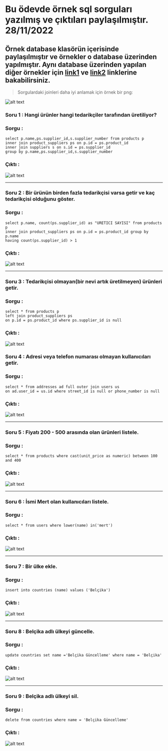 # Bu ödevde örnek sql sorguları yazılmış ve çıktıları paylaşılmıştır. 28/11/2022

## Örnek database klasörün içerisinde paylaşılmıştır ve örnekler o database üzerinden yapılmıştır. Aynı database üzerinden yapılan diğer örnekler için [link1](https://github.com/Mertcali/etiyaAkademi/tree/master/workshop3_10_Sql_Examples) ve [link2](https://github.com/Mertcali/etiyaAkademi/tree/master/workshop4_10_Sql_Examples_2) linklerine bakabilirsiniz.

> Sorgulardaki joinleri daha iyi anlamak için örnek bir png:

![alt text](https://github.com/Mertcali/etiyaCamp/blob/master/homework2_sql/pngs/sql_joins.PNG)

### Soru 1 : Hangi ürünler hangi tedarikçiler tarafından üretiliyor?

### Sorgu : 

```
select p.name,ps.supplier_id,s.supplier_number from products p 
inner join product_suppliers ps on p.id = ps.product_id 
inner join suppliers s on s.id = ps.supplier_id
group by p.name,ps.supplier_id,s.supplier_number
```

### Çıktı : 

![alt text](https://github.com/Mertcali/etiyaCamp/blob/master/homework2_sql/pngs/sorgu1.PNG)

------------------------------------------

### Soru 2 : Bir ürünün birden fazla tedarikçisi varsa getir ve kaç tedarikçisi olduğunu göster.

### Sorgu : 

```
select p.name, count(ps.supplier_id) as "URETICI SAYISI" from products p 
inner join product_suppliers ps on p.id = ps.product_id group by p.name
having count(ps.supplier_id) > 1
```

### Çıktı :

![alt text](https://github.com/Mertcali/etiyaCamp/blob/master/homework2_sql/pngs/sorgu2.PNG)

------------------

### Soru 3 : Tedarikçisi olmayan(bir nevi artık üretilmeyen) ürünleri getir.

### Sorgu :

```
select * from products p 
left join product_suppliers ps
on p.id = ps.product_id where ps.supplier_id is null
```

### Çıktı :

![alt text](https://github.com/Mertcali/etiyaCamp/blob/master/homework2_sql/pngs/sorgu3.PNG)

### Soru 4 : Adresi veya telefon numarası olmayan kullanıcıları getir.

### Sorgu :

```
select * from addresses ad full outer join users us
on ad.user_id = us.id where street_id is null or phone_number is null
```


### Çıktı :

![alt text](https://github.com/Mertcali/etiyaCamp/blob/master/homework2_sql/pngs/sorgu4.PNG)

------------------

### Soru 5 : Fiyatı 200 - 500  arasında olan ürünleri listele.

### Sorgu :

```
select * from products where cast(unit_price as numeric) between 100 and 400
```

### Çıktı :

![alt text](https://github.com/Mertcali/etiyaCamp/blob/master/homework2_sql/pngs/sorgu5.PNG)

-----------------------

### Soru 6 : İsmi Mert olan kullanıcıları listele.

### Sorgu :

```
select * from users where lower(name) in('mert')
```

### Çıktı :

![alt text](https://github.com/Mertcali/etiyaCamp/blob/master/homework2_sql/pngs/sorgu6.PNG)


-----------------------------

### Soru 7 : Bir ülke ekle.

### Sorgu :

```
insert into countries (name) values ('Belçika')
```

### Çıktı :

![alt text](https://github.com/Mertcali/etiyaCamp/blob/master/homework2_sql/pngs/sorgu7.PNG)

----------------------

### Soru 8 : Belçika adlı ülkeyi güncelle.

### Sorgu :

```
update countries set name ='Belçika Güncelleme' where name = 'Belçika'
```

### Çıktı :

![alt text](https://github.com/Mertcali/etiyaCamp/blob/master/homework2_sql/pngs/sorgu8.PNG)

------------------------

### Soru 9 : Belçika adlı ülkeyi sil.

### Sorgu :

```
delete from countries where name = 'Belçika Güncelleme'
```

### Çıktı :

![alt text](https://github.com/Mertcali/etiyaCamp/blob/master/homework2_sql/pngs/sorgu9.PNG)



